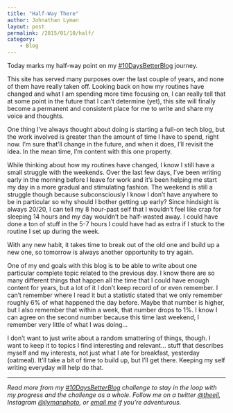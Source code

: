 ```yaml
---
title: "Half-Way There"
author: Johnathan Lyman
layout: post
permalink: /2015/01/10/half/
category:
    - Blog
---
```


Today marks my half-way point on my [#10DaysBetterBlog](/c/10daysbetterblog)&nbsp;journey.

This site has served many purposes over the last couple of years, and none of them have really taken off. Looking back on how my routines have changed and what I am spending more time focusing on, I can really tell that at some point in the future that I can’t determine (yet), this site will finally become a permanent and consistent place for me to write and share my voice and thoughts.

One thing I’ve always thought about doing is starting a full-on tech blog, but the work involved is greater than the amount of time I have to spend, right now. I’m sure that’ll change in the future, and when it does, I’ll revisit the idea. In the mean time, I’m content with this one property.

While thinking about how my routines have changed, I know I still have a small struggle with the weekends. Over the last few days, I’ve been writing early in the morning before I leave for work and it’s been helping me start my day in a more gradual and stimulating fashion. The weekend is still a struggle though because subconsciously I know I don’t have anywhere to be in particular so why should I bother getting up early? Since hindsight is always 20/20, I can tell my 8 hour-past self that I wouldn’t feel like crap for sleeping 14 hours and my day wouldn’t be half-wasted away. I could have done a ton of stuff in the 5-7 hours I could have had as extra if I stuck to the routine I set up during the week.

With any new habit, it takes time to break out of the old one and build up a new one, so tomorrow is always another opportunity to try again.

One of my end goals with this blog is to be able to write about one particular complete topic related to the previous day. I know there are so many different things that happen all the time that I could have enough content for years, but a lot of it I don’t keep record of or even remember. I can’t remember where I read it but a statistic stated that we only remember roughly 6% of what happened the day before. Maybe that number is higher, but I also remember that within a week, that number drops to 1%. I know I can agree on the second number because this time last weekend, I remember very little of what I was doing…

I don’t want to just write about a random smattering of things, though. I want to keep it to topics I find interesting and relevant… stuff that describes myself and my interests, not just what I ate for breakfast, yesterday (oatmeal). It’ll take a bit of time to build up, but I’ll get there. Keeping my self writing everyday will help do that.

* * *
_Read more from my [#10DaysBetterBlog](/c/10daysbetterblog) challenge to stay in the loop with my progress and the challenge as a whole. Follow me on a twitter [@theejl](//twitter.com/theejl), Instagram [@jlymanphoto](//instagram.com/jlymanphoto), or [email me](http://johnathanlyman.com/contact "Contact") if you’re adventurous._

